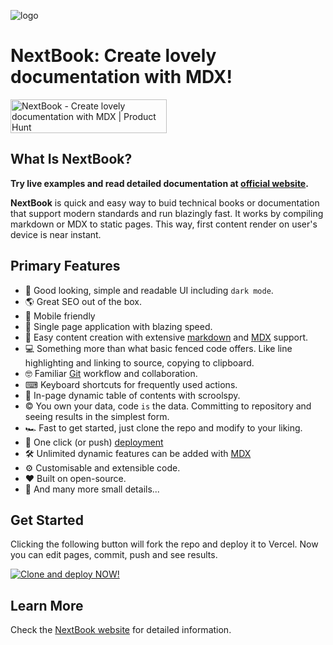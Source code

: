 ![logo](https://next-book.vercel.app/180.png)

# NextBook: Create lovely documentation with MDX!

<a href="https://www.producthunt.com/posts/nextbook-3?utm_source=badge-featured&utm_medium=badge&utm_souce=badge-nextbook-3" target="_blank"><img src="https://api.producthunt.com/widgets/embed-image/v1/featured.svg?post_id=286336&theme=light" alt="NextBook - Create lovely documentation with MDX | Product Hunt" style="width: 250px; height: 54px;" width="250" height="54" /></a>

## What Is NextBook?

**Try live examples and read detailed documentation at [official website](https://next-book.vercel.app).**

**NextBook** is quick and easy way to buid technical books or documentation that support modern standards and run blazingly fast. It works by compiling markdown or MDX to static pages. This way, first content render on user's device is near instant.

## Primary Features

- 💅 Good looking, simple and readable UI including `dark mode`. 
- 🌎 Great SEO out of the box.
- 📱 Mobile friendly
- 🚀 Single page application with blazing speed.
- 🧾 Easy content creation with extensive [markdown](https://www.markdownguide.org/) and [MDX](https://mdxjs.com/) support.
- 💻 Something more than what basic fenced code offers. Like line highlighting and linking to source, copying to clipboard.
- 🤓 Familiar [Git](https://github.com/) workflow and collaboration.
- ⌨︎ Keyboard shortcuts for frequently used actions.
- 🔎 In-page dynamic table of contents with scroolspy.
- © You own your data, code `is` the data. Committing to repository and seeing results in the simplest form.
- 🏎 Fast to get started, just clone the repo and modify to your liking.
- 🎊 One click (or push) [deployment](https://vercel.com/new)
- 🛠 Unlimited dynamic features can be added with [MDX](https://mdxjs.com/)
- ⚙︎ Customisable and extensible code.
- ❤ Built on open-source.
- 🧿 And many more small details...

## Get Started

Clicking the following button will fork the repo and deploy it to Vercel. Now you can edit pages, commit, push and see results.

[![Clone and deploy NOW!](https://vercel.com/button)](https://vercel.com/new/git/external?repository-url=https%3A%2F%2Fgithub.com%2Famiroff%2FNextBook)

## Learn More

Check the [NextBook website](https://next-book.vercel.app/) for detailed information.
